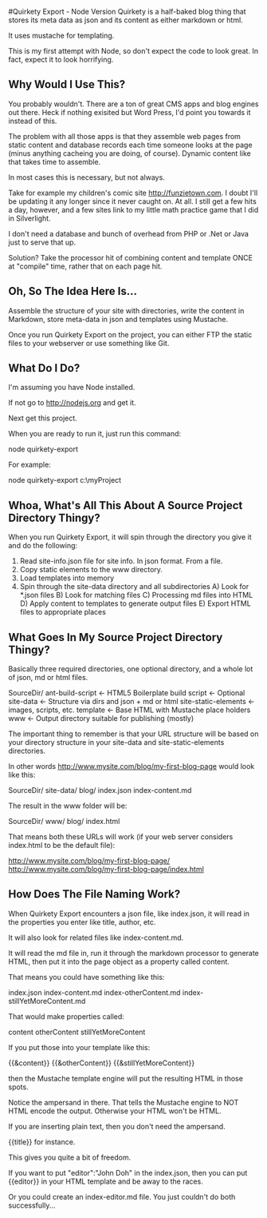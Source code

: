 #Quirkety Export - Node Version
Quirkety is a half-baked blog thing that stores its meta data as json and its content as either markdown or html.
 
It uses mustache for templating.
 
This is my first attempt with Node, so don't expect the code to look great. In fact, expect it to look horrifying.

## Why Would I Use This?
You probably wouldn't. There are a ton of great CMS apps and blog engines out there. Heck if nothing exisited but Word Press, I'd point you towards it instead of this.

The problem with all those apps is that they assemble web pages from static content and database records each time someone looks at the page (minus anything cacheing you are doing, of course). Dynamic content like that takes time to assemble.

In most cases this is necessary, but not always.

Take for example my children's comic site http://funzietown.com. I doubt I'll be updating it any longer since it never caught on. At all. I still get a few hits a day, however, and a few sites link to my little math practice game that I did in Silverlight.

I don't need a database and bunch of overhead from PHP or .Net or Java just to serve that up.

Solution? Take the processor hit of combining content and template ONCE at "compile" time, rather that on each page hit.

## Oh, So The Idea Here Is...
Assemble the structure of your site with directories, write the content in Markdown, store meta-data in json and templates using Mustache.

Once you run Quirkety Export on the project, you can either FTP the static files to your webserver or use something like Git. 

## What Do I Do?
I'm assuming you have Node installed.

If not go to http://nodejs.org and get it.

Next get this project.

When you are ready to run it, just run this command:

node quirkety-export <path to your source directory>

For example:

node quirkety-export c:\myProject

## Whoa, What's All This About A Source Project Directory Thingy?
When you run Quirkety Export, it will spin through the directory you give it and do the following:

1) Read site-info.json file for site info. In json format. From a file.
2) Copy static elements to the www directory.
3) Load templates into memory
3) Spin through the site-data directory and all subdirectories
  A) Look for *.json files
  B) Look for matching files
  C) Processing md files into HTML
  D) Apply content to templates to generate output files
  E) Export HTML files to appropriate places

## What Goes In My Source Project Directory Thingy?
Basically three required directories, one optional directory, and a whole lot of json, md or html files.

SourceDir/
    ant-build-script     <- HTML5 Boilerplate build script <- Optional
    site-data            <- Structure via dirs and json + md or html
    site-static-elements <- images, scripts, etc.
    template             <- Base HTML with Mustache place holders
    www                  <- Output directory suitable for publishing (mostly)

The important thing to remember is that your URL structure will be based on your directory structure in your site-data and site-static-elements directories.

In other words http://www.mysite.com/blog/my-first-blog-page would look like this:

SourceDir/
    site-data/
        blog/
            index.json
            index-content.md

The result in the www folder will be:

SourceDir/
    www/
        blog/
            index.html

That means both these URLs will work (if your web server considers index.html to be the default file):

http://www.mysite.com/blog/my-first-blog-page/
http://www.mysite.com/blog/my-first-blog-page/index.html


## How Does The File Naming Work?
When Quirkety Export encounters a json file, like index.json, it will read in the properties you enter like title, author, etc.

It will also look for related files like index-content.md.

It will read the md file in, run it through the markdown processor to generate HTML, then put it into the page object as a property called content.

That means you could have something like this:

index.json
index-content.md
index-otherContent.md
index-stillYetMoreContent.md

That would make properties called:

content
otherContent
stillYetMoreContent

If you put those into your template like this:

{{&content}}
{{&otherContent}}
{{&stillYetMoreContent}}

then the Mustache template engine will put the resulting HTML in those spots.

Notice the ampersand in there. That tells the Mustache engine to NOT HTML encode the output. Otherwise your HTML won't be HTML.

If you are inserting plain text, then you don't need the ampersand.

{{title}} for instance.

This gives you quite a bit of freedom.

If you want to put "editor":"John Doh" in the index.json, then you can put {{editor}} in your HTML template and be away to the races.

Or you could create an index-editor.md file. You just couldn't do both successfully...
